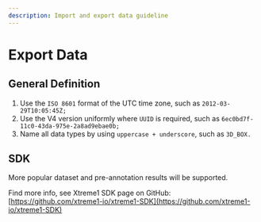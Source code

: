 ```yaml
---
description: Import and export data guideline
---
```


# Export Data

## **General Definition**

1. Use the `ISO 8601` format of the UTC time zone, such as `2012-03-29T10:05:45Z;`
2. Use the V4 version uniformly where `UUID` is required, such as `6ec0bd7f-11c0-43da-975e-2a8ad9ebae0b;`
3. Name all data types by using `uppercase + underscore`, such as `3D_BOX.`

## SDK

More popular dataset and pre-annotation results will be supported.

Find more info, see Xtreme1 SDK page on GitHub: [https://github.com/xtreme1-io/xtreme1-SDK](https://github.com/xtreme1-io/xtreme1-SDK)
